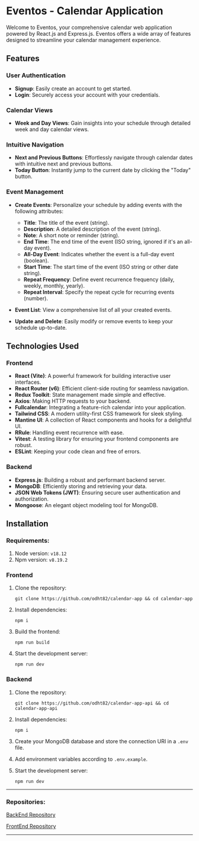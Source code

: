 # Eventos - Calendar Application

Welcome to Eventos, your comprehensive calendar web application powered by React.js and Express.js. Eventos offers a wide array of features designed to streamline your calendar management experience.

## Features

### User Authentication

- **Signup**: Easily create an account to get started.
- **Login**: Securely access your account with your credentials.

### Calendar Views

- **Week and Day Views**: Gain insights into your schedule through detailed week and day calendar views.

### Intuitive Navigation

- **Next and Previous Buttons**: Effortlessly navigate through calendar dates with intuitive next and previous buttons.
- **Today Button**: Instantly jump to the current date by clicking the "Today" button.

### Event Management

- **Create Events**: Personalize your schedule by adding events with the following attributes:

  - **Title**: The title of the event (string).
  - **Description**: A detailed description of the event (string).
  - **Note**: A short note or reminder (string).
  - **End Time**: The end time of the event (ISO string, ignored if it's an all-day event).
  - **All-Day Event**: Indicates whether the event is a full-day event (boolean).
  - **Start Time**: The start time of the event (ISO string or other date string).
  - **Repeat Frequency**: Define event recurrence frequency (daily, weekly, monthly, yearly).
  - **Repeat Interval**: Specify the repeat cycle for recurring events (number).
- **Event List**: View a comprehensive list of all your created events.
- **Update and Delete**: Easily modify or remove events to keep your schedule up-to-date.

## Technologies Used

### Frontend

- **React (Vite)**: A powerful framework for building interactive user interfaces.
- **React Router (v6)**: Efficient client-side routing for seamless navigation.
- **Redux Toolkit**: State management made simple and effective.
- **Axios**: Making HTTP requests to your backend.
- **Fullcalendar**: Integrating a feature-rich calendar into your application.
- **Tailwind CSS**: A modern utility-first CSS framework for sleek styling.
- **Mantine UI**: A collection of React components and hooks for a delightful UI.
- **RRule**: Handling event recurrence with ease.
- **Vitest**: A testing library for ensuring your frontend components are robust.
- **ESLint**: Keeping your code clean and free of errors.

### Backend

- **Express.js**: Building a robust and performant backend server.
- **MongoDB**: Efficiently storing and retrieving your data.
- **JSON Web Tokens (JWT)**: Ensuring secure user authentication and authorization.
- **Mongoose**: An elegant object modeling tool for MongoDB.

## Installation

### Requirements:

1. Node version: `v18.12`
2. Npm version: `v8.19.2`

### Frontend

1. Clone the repository:
   ```
   git clone https://github.com/odht82/calendar-app && cd calendar-app
   ```
2. Install dependencies:
   ```
   npm i
   ```
3. Build the frontend:
   ```
   npm run build
   ```
4. Start the development server:
   ```
   npm run dev
   ```

### Backend

1. Clone the repository:

   ```
   git clone https://github.com/odht82/calendar-app-api && cd calendar-app-api
   ```
2. Install dependencies:

   ```
   npm i
   ```
3. Create your MongoDB database and store the connection URI in a `.env` file.
4. Add environment variables according to `.env.example`.
5. Start the development server:

   ```
   npm run dev
   ```

---

### **Repositories:**

[BackEnd Repository](https://github.com/odht82/calendar-app-api "Backend repo")

[FrontEnd Repository
](https://github.com/odht82/calendar-app "Frontend Eventos")

---
